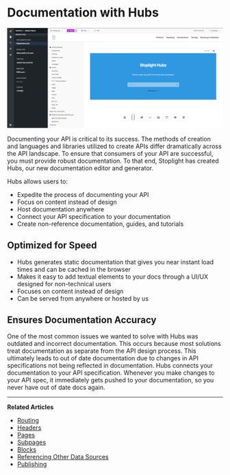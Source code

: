 # Documentation with Hubs

![Hubs Preview](https://github.com/stoplightio/docs/blob/develop/assets/images/hubs-intro.png?raw=true)

Documenting your API is critical to its success. The methods of creation and languages and libraries utilized to create APIs differ dramatically across the API landscape. To ensure that consumers of your API are successful, you must provide robust documentation. To that end, Stoplight has created Hubs, our new documentation editor and generator. 

Hubs allows users to:
- Expedite the process of documenting your API
- Focus on content instead of design 
- Host documentation anywhere
- Connect your API specification to your documentation
- Create non-reference documentation, guides, and tutorials

## Optimized for Speed 
- Hubs generates static documentation that gives you near instant load times and can be cached in the browser  
- Makes it easy to add textual elements to your docs through a UI/UX designed for non-technical users 
- Focuses on content instead of design
- Can be served from anywhere or hosted by us 

## Ensures Documentation Accuracy  

One of the most common issues we wanted to solve with Hubs was outdated and incorrect documentation. This occurs because most solutions treat documentation as separate from the API design process. This ultimately leads to out of date documentation due to changes in API specifications not being reflected in documentation. Hubs connects your documentation to your API specification. Whenever you make changes to your API spec, it immediately gets pushed to your documentation, so you never have out of date docs again. 


---
**Related Articles**
- [Routing](/documentation/getting-started/routing)
- [Headers](/documentation/getting-started/header-footer)
- [Pages](/documentation/getting-started/pages)
- [Subpages](/documentation/getting-started/subpages)
- [Blocks](/documentation/blocks)
- [Referencing Other Data Sources](/documentation/referencing-other-data-sources)
- [Publishing](/documentation/publishing)
